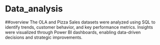 # Data_analysis

##overview
The OLA and Pizza Sales datasets were analyzed using SQL to identify trends, customer behavior, and key performance metrics. Insights were visualized through Power BI dashboards, enabling data-driven decisions and strategic improvements.
